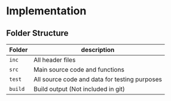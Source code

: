 # Implementation

## Folder Structure
Folder        | description
--------------| ----------------------------------------------
`inc`         | All header files
`src`         | Main source code and functions
`test`        | All source code and data for testing purposes
`build`       | Build output (Not included in git)
